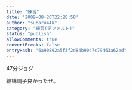 ```yaml
---
title: "練習"
date: '2009-08-20T22:28:58'
author: "subaru44k"
category: "練習(デフォルト)"
status: "publish"
allowComments: true
convertBreaks: false
entryHash: "6a90892a5f3f2d84b9047c79463a62ed"
---
```

47分ジョグ

結構調子良かったぜ。
